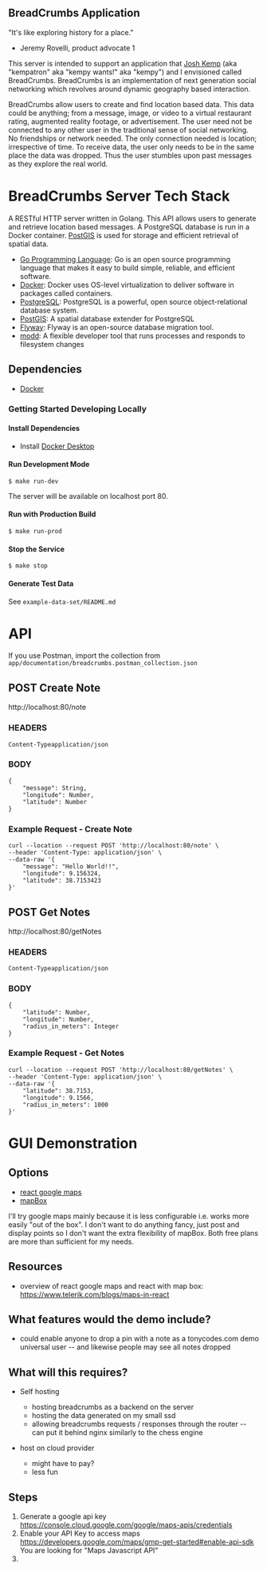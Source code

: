 ## BreadCrumbs Application 

"It's like exploring history for a place."
- Jeremy Rovelli, product advocate 1

This server is intended to support an application that [Josh Kemp](https://www.linkedin.com/in/josh-kemp-440a3b83/) (aka "kempatron" aka "kempy wants!" aka "kempy") and I envisioned called BreadCrumbs. BreadCrumbs is an implementation of next generation social networking which revolves around dynamic geography based interaction.

BreadCrumbs allow users to create and find location based data. This data could be anything; from a message, image, or video to a virtual restaurant rating, augmented reality footage, or advertisement. The user need not be connected to any other user in the traditional sense of social networking. No friendships or network needed. The only connection needed is location; irrespective of time. To receive data, the user only needs to be in the same place the data was dropped. Thus the user stumbles upon past messages as they explore the real world. 

# BreadCrumbs Server Tech Stack
A RESTful HTTP server written in Golang. This API allows users to generate and retrieve location based messages. A PostgreSQL database is run in a Docker container. [PostGIS](https://postgis.net/) is used for storage and efficient retrieval of spatial data. 

* [Go Programming Language](https://golang.org/): Go is an open source programming language that makes it easy to build simple, reliable, and efficient software.
* [Docker](https://www.docker.com/): Docker uses OS-level virtualization to deliver software in packages called containers.
* [PostgreSQL](https://www.postgresql.org/): PostgreSQL is a powerful, open source object-relational database system.
* [PostGIS](https://postgis.net/): A spatial database extender for PostgreSQL
* [Flyway](https://flywaydb.org/): Flyway is an open-source database migration tool.
* [modd](https://github.com/cortesi/modd): A flexible developer tool that runs processes and responds to filesystem changes


## Dependencies 
 - [Docker](https://www.docker.com/)

### Getting Started Developing Locally

#### Install Dependencies

* Install [Docker Desktop](https://www.docker.com/products/docker-desktop)

#### Run Development Mode

```
$ make run-dev
```

The server will be available on localhost port 80.

#### Run with Production Build
```
$ make run-prod
```


#### Stop the Service
```
$ make stop
```

#### Generate Test Data
See `example-data-set/README.md`

# API 

If you use Postman, import the collection from `app/documentation/breadcrumbs.postman_collection.json`

## POST Create Note
http://localhost:80/note
### HEADERS
`Content-Typeapplication/json`

### BODY
```
{
    "message": String,
    "longitude": Number,
    "latitude": Number
}
```

### Example Request - Create Note
```
curl --location --request POST 'http://localhost:80/note' \
--header 'Content-Type: application/json' \
--data-raw '{
    "message": "Hello World!!",
    "longitude": 9.156324,
    "latitude": 38.7153423
}'
```

## POST Get Notes
http://localhost:80/getNotes

### HEADERS 
`Content-Typeapplication/json`

### BODY 
```
{
    "latitude": Number,
    "longitude": Number,
    "radius_in_meters": Integer
}
```

### Example Request - Get Notes
```
curl --location --request POST 'http://localhost:80/getNotes' \
--header 'Content-Type: application/json' \
--data-raw '{
    "latitude": 38.7153,
    "longitude": 9.1566,
    "radius_in_meters": 1000
}'
```

# GUI Demonstration 
## Options 
- [react google maps](https://github.com/tomchentw/react-google-maps)
- [mapBox](https://www.mapbox.com/pricing/)

I'll try google maps mainly because it is less configurable i.e. works more easily "out of the box". I don't want to do anything fancy, just post and display points so I don't want the extra flexibility of mapBox. Both free plans are more than sufficient for my needs. 

## Resources 
- overview of react google maps and react with map box: https://www.telerik.com/blogs/maps-in-react


## What features would the demo include? 
- could enable anyone to drop a pin with a note as a tonycodes.com demo universal user -- and likewise people may see all notes dropped


## What will this requires?
- Self hosting
  - hosting breadcrumbs as a backend on the server
  - hosting the data generated on my small ssd
  - allowing breadcrumbs requests / responses through the router -- can put it behind nginx similarly to the chess engine

- host on cloud provider 
  - might have to pay? 
  - less fun 


## Steps 
1. Generate a google api key https://console.cloud.google.com/google/maps-apis/credentials
2. Enable your API Key to access maps https://developers.google.com/maps/gmp-get-started#enable-api-sdk
You are looking for "Maps Javascript API" 
3. 